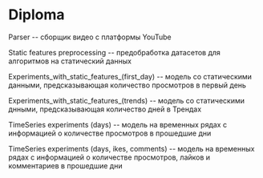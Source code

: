 # Diploma

Parser -- сборщик видео с платформы YouTube

Static features preprocessing -- предобработка датасетов для алгоритмов на статический данных

Experiments_with_static_features_(first_day) -- модель со статическими данными, предсказывающая количество просмотров в первый день

Experiments_with_static_features_(trends) -- модель со статическими днными, предсказывающая количество дней в Трендах

TimeSeries experiments (days) -- модель на временных рядах с информацией о количестве просмотров в прошедшие дни

TimeSeries experiments (days, ikes, comments) -- модель на временных рядах с информацией о количестве просмотров, лайков и комментариев в прошедшие дни
